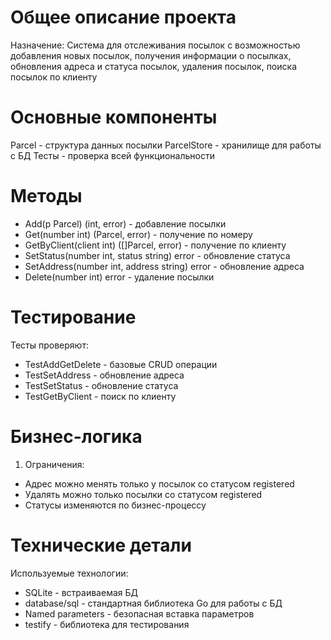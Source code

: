 # Общее описание проекта
Назначение: Система для отслеживания посылок с возможностью добавления новых посылок, получения информации о посылках, обновления адреса и статуса посылок, удаления посылок, поиска посылок по клиенту

# Основные компоненты
Parcel - структура данных посылки
ParcelStore - хранилище для работы с БД
Тесты - проверка всей функциональности

# Методы

- Add(p Parcel) (int, error) - добавление посылки
- Get(number int) (Parcel, error) - получение по номеру
- GetByClient(client int) ([]Parcel, error) - получение по клиенту
- SetStatus(number int, status string) error - обновление статуса
- SetAddress(number int, address string) error - обновление адреса
- Delete(number int) error - удаление посылки
  
# Тестирование

Тесты проверяют:
- TestAddGetDelete - базовые CRUD операции
- TestSetAddress - обновление адреса
- TestSetStatus - обновление статуса
- TestGetByClient - поиск по клиенту

# Бизнес-логика

1. Ограничения:
- Адрес можно менять только у посылок со статусом registered
- Удалять можно только посылки со статусом registered
- Статусы изменяются по бизнес-процессу

# Технические детали
Используемые технологии:
- SQLite - встраиваемая БД
- database/sql - стандартная библиотека Go для работы с БД
- Named parameters - безопасная вставка параметров
- testify - библиотека для тестирования
